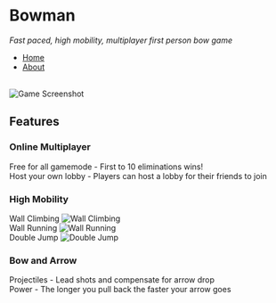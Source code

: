 # Bowman
<i>Fast paced, high mobility, multiplayer first person bow game</i>
<nav>
  <ul>
    <li><a href="/Bowman">Home</a></li>
    <li><a href="/Bowman/about">About</a></li>
  </ul>
</nav>
<br>
<img src="https://i.imgur.com/bnQY9Iq.png" alt="Game Screenshot" align="middle">

<h2>Features</h2>
<h3>Online Multiplayer</h3>
Free for all gamemode - First to 10 eliminations wins!
<br>
Host your own lobby - Players can host a lobby for their friends to join
<br>
<h3>High Mobility</h3>
Wall Climbing
<img src="https://media.giphy.com/media/kDZgt3qGlxpIqbE2wv/giphy.gif" alt="Wall Climbing">
<br>
Wall Running
<img src="https://media.giphy.com/media/htqJ7MT7CprQkMLtzd/giphy.gif" alt="Wall Running">
<br>
Double Jump
<img src="https://media.giphy.com/media/hrpawvGFY6s6jOFeCT/giphy.gif" alt="Double Jump">
<br>
<h3>Bow and Arrow</h3>
Projectiles - Lead shots and compensate for arrow drop
<br>
Power - The longer you pull back the faster your arrow goes
